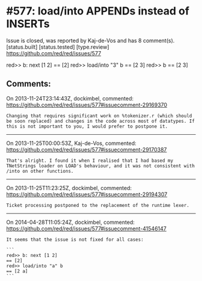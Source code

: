 
#577: load/into APPENDs instead of INSERTs
================================================================================
Issue is closed, was reported by Kaj-de-Vos and has 8 comment(s).
[status.built] [status.tested] [type.review]
<https://github.com/red/red/issues/577>

red>> b: next [1 2]
== [2]
red>> load/into "3" b
== [2 3]
red>> b
== [2 3]



Comments:
--------------------------------------------------------------------------------

On 2013-11-24T23:14:43Z, dockimbel, commented:
<https://github.com/red/red/issues/577#issuecomment-29169370>

    Changing that requires significant work on %tokenizer.r (which should be soon replaced) and changes in the code across most of datatypes. If this is not important to you, I would prefer to postpone it.

--------------------------------------------------------------------------------

On 2013-11-25T00:00:53Z, Kaj-de-Vos, commented:
<https://github.com/red/red/issues/577#issuecomment-29170387>

    That's alright. I found it when I realised that I had based my TNetStrings loader on LOAD's behaviour, and it was not consistent with /into on other functions.

--------------------------------------------------------------------------------

On 2013-11-25T11:23:25Z, dockimbel, commented:
<https://github.com/red/red/issues/577#issuecomment-29194307>

    Ticket processing postponed to the replacement of the runtime lexer.

--------------------------------------------------------------------------------

On 2014-04-28T11:05:24Z, dockimbel, commented:
<https://github.com/red/red/issues/577#issuecomment-41546147>

    It seems that the issue is not fixed for all cases:
    
    ```
    red>> b: next [1 2]
    == [2]
    red>> load/into "a" b
    == [2 a]
    ```

